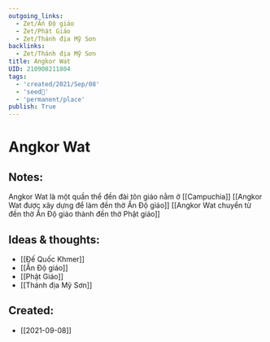 ```yaml
---
outgoing_links:
  - Zet/Ấn Độ giáo
  - Zet/Phật Giáo
  - Zet/Thánh địa Mỹ Sơn
backlinks:
  - Zet/Thánh địa Mỹ Sơn
title: Angkor Wat
UID: 210908211804
tags:
  - 'created/2021/Sep/08'
  - 'seed🥜'
  - 'permanent/place'
publish: True
---
```

# Angkor Wat

## Notes:
Angkor Wat là một quần thể đền đài tôn giáo nằm ở [[Campuchia]]
[[Angkor Wat được xây dựng để làm đền thờ Ấn Độ giáo]]
[[Angkor Wat chuyển từ đền thờ Ấn Độ giáo thành đền thờ Phật giáo]]

## Ideas & thoughts:
- [[Đế Quốc Khmer]]
- [[Ấn Độ giáo]]
- [[Phật Giáo]]
- [[Thánh địa Mỹ Sơn]]
## Created:
- [[2021-09-08]]
